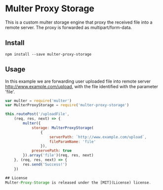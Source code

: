 # Multer Proxy Storage

This is a custom multer storage engine that proxy the received file into a remote server.
The proxy is forwarded as multipart/form-data.

## Install

```
npm install --save multer-proxy-storage
```

## Usage

In this example we are forwarding user uploaded file into remote server http://www.example.com/upload, with the file
identified with the parameter 'file'.

``` javascript
var multer = require('multer')
var MulterProxyStorage = require('multer-proxy-storage')

this.routePost('/uploadFile',
	(req, res, next) => {
		multer({
			storage: MulterProxyStorage(
				{
					serverPath: `http://www.example.com/upload`,
					fileParamName: 'file'
				}),
			preservePath: true
		}).array('file')(req, res, next)
	}, (req, res, next) => {
		res.send('Success!')
	})

## License
Multer-Proxy-Storage is released under the [MIT](License) license.
